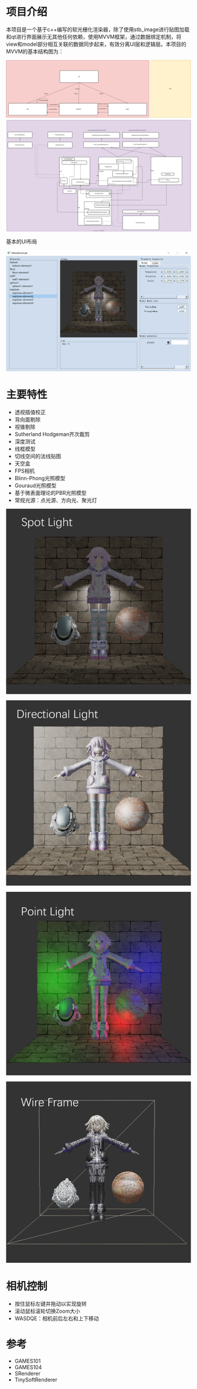 # 项目介绍
本项目是一个基于c++编写的软光栅化渲染器，除了使用stb_image进行贴图加载和qt进行界面展示无其他任何依赖，使用MVVM框架，通过数据绑定机制，将view和model部分相互关联的数据同步起来，有效分离UI层和逻辑层。本项目的MVVM的基本结构图为：

![MVVMframework](MVVMframework.svg)

基本的UI布局

![BasicUILayout](image/screenshots/basicUILayout.png)

# 主要特性

+ 透视插值校正
+ 背向面剔除
+ 视锥剔除
+ Sutherland Hodgeman齐次裁剪
+ 深度测试
+ 线框模型
+ 切线空间的法线贴图
+ 天空盒
+ FPS相机
+ Blinn-Phong光照模型
+ Gouraud光照模型
+ 基于微表面理论的PBR光照模型
+ 常规光源：点光源、方向光、聚光灯

![Spot Light](image/screenshots/SpotLight.png)

![Directional Light](image/screenshots/DirectionalLight.png)

![Point Light](image/screenshots/PointLight.png)

![Wire Frame](image/screenshots/WireFrame.png)


# 相机控制
+ 按住鼠标左键并拖动以实现旋转
+ 滚动鼠标滚轮切换Zoom大小
+ WASDQE：相机前后左右和上下移动

# 参考

+ GAMES101
+ GAMES104
+ SRenderer
+ TinySoftRenderer
